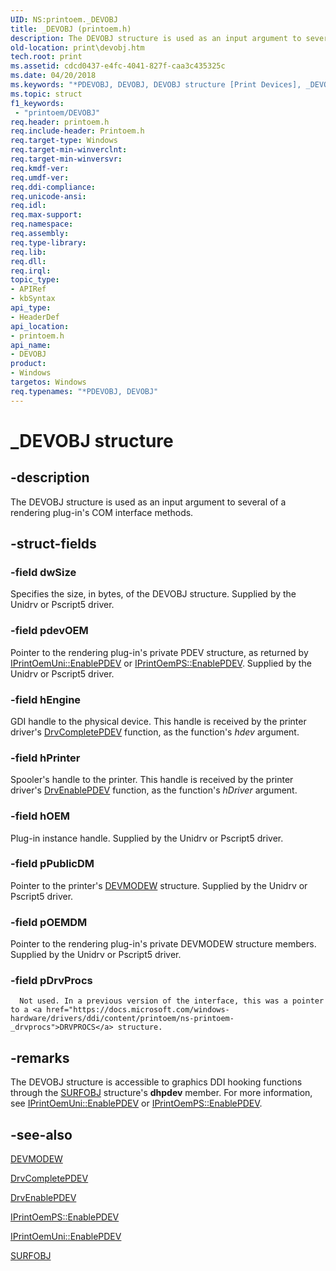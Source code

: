 ```yaml
---
UID: NS:printoem._DEVOBJ
title: _DEVOBJ (printoem.h)
description: The DEVOBJ structure is used as an input argument to several of a rendering plug-in's COM interface methods.
old-location: print\devobj.htm
tech.root: print
ms.assetid: cdcd0437-e4fc-4041-827f-caa3c435325c
ms.date: 04/20/2018
ms.keywords: "*PDEVOBJ, DEVOBJ, DEVOBJ structure [Print Devices], _DEVOBJ, print.devobj, print_unidrv-pscript_rendering_defda1bb-3862-4b55-a7bf-38b040667c97.xml, printoem/DEVOBJ"
ms.topic: struct
f1_keywords:
 - "printoem/DEVOBJ"
req.header: printoem.h
req.include-header: Printoem.h
req.target-type: Windows
req.target-min-winverclnt: 
req.target-min-winversvr: 
req.kmdf-ver: 
req.umdf-ver: 
req.ddi-compliance: 
req.unicode-ansi: 
req.idl: 
req.max-support: 
req.namespace: 
req.assembly: 
req.type-library: 
req.lib: 
req.dll: 
req.irql: 
topic_type:
- APIRef
- kbSyntax
api_type:
- HeaderDef
api_location:
- printoem.h
api_name:
- DEVOBJ
product:
- Windows
targetos: Windows
req.typenames: "*PDEVOBJ, DEVOBJ"
---
```


# _DEVOBJ structure


## -description


The DEVOBJ structure is used as an input argument to several of a rendering plug-in's COM interface methods.


## -struct-fields




### -field dwSize

Specifies the size, in bytes, of the DEVOBJ structure. Supplied by the Unidrv or Pscript5 driver.


### -field pdevOEM

Pointer to the rendering plug-in's private PDEV structure, as returned by <a href="https://docs.microsoft.com/windows-hardware/drivers/ddi/content/prcomoem/nf-prcomoem-iprintoemuni-enablepdev">IPrintOemUni::EnablePDEV</a> or <a href="https://docs.microsoft.com/windows-hardware/drivers/ddi/content/prcomoem/nf-prcomoem-iprintoemps-enablepdev">IPrintOemPS::EnablePDEV</a>. Supplied by the Unidrv or Pscript5 driver.


### -field hEngine

GDI handle to the physical device. This handle is received by the printer driver's <a href="https://docs.microsoft.com/windows/desktop/api/winddi/nf-winddi-drvcompletepdev">DrvCompletePDEV</a> function, as the function's <i>hdev</i> argument.


### -field hPrinter

Spooler's handle to the printer. This handle is received by the printer driver's <a href="https://docs.microsoft.com/windows/desktop/api/winddi/nf-winddi-drvenablepdev">DrvEnablePDEV</a> function, as the function's <i>hDriver</i> argument.


### -field hOEM

Plug-in instance handle. Supplied by the Unidrv or Pscript5 driver.


### -field pPublicDM

Pointer to the printer's <a href="https://docs.microsoft.com/windows/desktop/api/wingdi/ns-wingdi-_devicemodew">DEVMODEW</a> structure. Supplied by the Unidrv or Pscript5 driver.


### -field pOEMDM

Pointer to the rendering plug-in's private DEVMODEW structure members. Supplied by the Unidrv or Pscript5 driver.


### -field pDrvProcs


      Not used. In a previous version of the interface, this was a pointer to a <a href="https://docs.microsoft.com/windows-hardware/drivers/ddi/content/printoem/ns-printoem-_drvprocs">DRVPROCS</a> structure.


## -remarks



The DEVOBJ structure is accessible to graphics DDI hooking functions through the <a href="https://docs.microsoft.com/windows/desktop/api/winddi/ns-winddi-_surfobj">SURFOBJ</a> structure's <b>dhpdev</b> member. For more information, see <a href="https://docs.microsoft.com/windows-hardware/drivers/ddi/content/prcomoem/nf-prcomoem-iprintoemuni-enablepdev">IPrintOemUni::EnablePDEV</a> or <a href="https://docs.microsoft.com/windows-hardware/drivers/ddi/content/prcomoem/nf-prcomoem-iprintoemps-enablepdev">IPrintOemPS::EnablePDEV</a>.




## -see-also




<a href="https://docs.microsoft.com/windows/desktop/api/wingdi/ns-wingdi-_devicemodew">DEVMODEW</a>



<a href="https://docs.microsoft.com/windows/desktop/api/winddi/nf-winddi-drvcompletepdev">DrvCompletePDEV</a>



<a href="https://docs.microsoft.com/windows/desktop/api/winddi/nf-winddi-drvenablepdev">DrvEnablePDEV</a>



<a href="https://docs.microsoft.com/windows-hardware/drivers/ddi/content/prcomoem/nf-prcomoem-iprintoemps-enablepdev">IPrintOemPS::EnablePDEV</a>



<a href="https://docs.microsoft.com/windows-hardware/drivers/ddi/content/prcomoem/nf-prcomoem-iprintoemuni-enablepdev">IPrintOemUni::EnablePDEV</a>



<a href="https://docs.microsoft.com/windows/desktop/api/winddi/ns-winddi-_surfobj">SURFOBJ</a>
 

 


